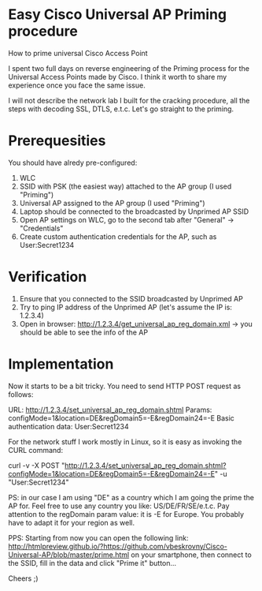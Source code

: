 # Easy Cisco Universal AP Priming procedure

How to prime universal Cisco Access Point

I spent two full days on reverse engineering of the Priming process for the Universal Access Points made by Cisco. I think it worth to share my experience once you face the same issue.

I will not describe the network lab I built for the cracking procedure, all the steps with decoding SSL, DTLS, e.t.c. Let's go straight to the priming.

# Prerequesities

You should have alredy pre-configured:
1. WLC
2. SSID with PSK (the easiest way) attached to the AP group (I used "Priming")
3. Universal AP assigned to the AP group (I used "Priming")
4. Laptop should be connected to the broadcasted by Unprimed AP SSID
5. Open AP settings on WLC, go to the second tab after "General" -> "Credentials"
6. Create custom authentication credentials for the AP, such as User:Secret1234

# Verification

1. Ensure that you connected to the SSID broadcasted by Unprimed AP
2. Try to ping IP address of the Unprimed AP (let's assume the IP is: 1.2.3.4)
3. Open in browser: http://1.2.3.4/get_universal_ap_reg_domain.xml -> you should be able to see the info of the AP

# Implementation

Now it starts to be a bit tricky. You need to send HTTP POST request as follows:

URL: http://1.2.3.4/set_universal_ap_reg_domain.shtml
Params: configMode=1&location=DE&regDomain5=-E&regDomain24=-E
Basic authentication data: User:Secret1234

For the network stuff I work mostly in Linux, so it is easy as invoking the CURL command:

curl -v -X POST "http://1.2.3.4/set_universal_ap_reg_domain.shtml?configMode=1&location=DE&regDomain5=-E&regDomain24=-E" -u "User:Secret1234"

PS: in our case I am using "DE" as a country which I am going the prime the AP for. Feel free to use any country you like: US/DE/FR/SE/e.t.c. Pay attention to the regDomain param value: it is -E for Europe. You probably have to adapt it for your region as well.

PPS: Starting from now you can open the following link: http://htmlpreview.github.io/?https://github.com/vbeskrovny/Cisco-Universal-AP/blob/master/prime.html on your smartphone, then connect to the SSID, fill in the data and click "Prime it" button...

Cheers ;)
